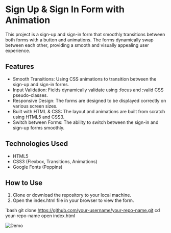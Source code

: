 # Sign Up & Sign In Form with Animation

This project is a sign-up and sign-in form that smoothly transitions between both forms with a button and animations. The forms dynamically swap between each other, providing a smooth and visually appealing user experience.

## Features

- Smooth Transitions: Using CSS animations to transition between the sign-up and sign-in forms.
- Input Validation: Fields dynamically validate using :focus and :valid CSS pseudo-classes.
- Responsive Design: The forms are designed to be displayed correctly on various screen sizes.
- Built with HTML & CSS: The layout and animations are built from scratch using HTML5 and CSS3.
- Switch between Forms: The ability to switch between the sign-in and sign-up forms smoothly.

## Technologies Used

- HTML5
- CSS3 (Flexbox, Transitions, Animations)
- Google Fonts (Poppins)

## How to Use

1. Clone or download the repository to your local machine.
2. Open the index.html file in your browser to view the form.

`bash
git clone https://github.com/your-username/your-repo-name.git
cd your-repo-name
open index.html

![Demo](https://imgur.com/a/IAgXAUd)
